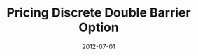 ---
title: "Pricing Discrete Double Barrier Option"
collection: publications
category: manuscripts
permalink: /publication/2012-07-01-paper-title-number
excerpt: # Discription
date: 2012-07-01
venue: 'Master Thesis'
slidesurl: # URL
paperurl: 'http://sashawunycu.github.io/files/碩士論文-吳淳硯.pdf'
citation: # citation
---